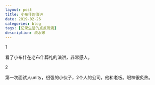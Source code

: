 ```yaml
---
layout: post
title: 小布什的演讲
date: 2019-02-26
categories: blog
tags: [记录生活的点点滴滴]
description: 流水账
---
```


1 

看了小布什在老布什葬礼的演讲，非常感人。

2

第一次面试人unity，很强的小伙子，2个人的公司，他和老板。眼神很炙热。
















